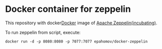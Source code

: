 Docker container for zeppelin
=================================

This repository with docker[Docker](https://www.docker.io/) image of [Apache Zeppelin(incubating)](https://zeppelin.incubator.apache.org/).

To run zeppelin from script, execute:
```
docker run -d -p 8080:8080 -p 7077:7077 epahomov/docker-zeppelin
```
